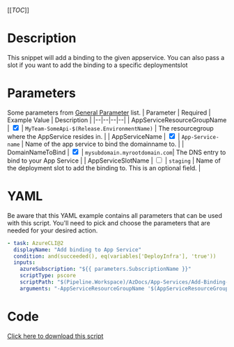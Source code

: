 [[_TOC_]]

# Description

This snippet will add a binding to the given appservice. You can also pass a slot if you want to add the binding to a specific deploymentslot

# Parameters

Some parameters from [General Parameter](/Azure/AzDocs-v1/Scripts) list.
| Parameter | Required | Example Value | Description |
|--|--|--|--|
| AppServiceResourceGroupName | <input type="checkbox" checked> | `MyTeam-SomeApi-$(Release.EnvironmentName)` | The resourcegroup where the AppService resides in. |
| AppServiceName | <input type="checkbox" checked> | `App-Service-name` | Name of the app service to bind the domainname to. |
| DomainNameToBind | <input type="checkbox" checked> | `mysubdomain.myrootdomain.com`| The DNS entry to bind to your App Service |
| AppServiceSlotName | <input type="checkbox"> | `staging` | Name of the deployment slot to add the binding to. This is an optional field. |

# YAML

Be aware that this YAML example contains all parameters that can be used with this script. You'll need to pick and choose the parameters that are needed for your desired action.

```yaml
- task: AzureCLI@2
  displayName: "Add binding to App Service"
  condition: and(succeeded(), eq(variables['DeployInfra'], 'true'))
  inputs:
    azureSubscription: "${{ parameters.SubscriptionName }}"
    scriptType: pscore
    scriptPath: "$(Pipeline.Workspace)/AzDocs/App-Services/Add-Binding-To-App-Service.ps1"
    arguments: "-AppServiceResourceGroupName '$(AppServiceResourceGroupName)' -AppServiceName '$(AppServiceName)' -DomainNameToBind '$(DomainNameToBind)' -AppServiceSlotName '$(AppServiceSlotName)'"
```

# Code

[Click here to download this script](../../../../src/App-Services/Add-Binding-To-App-Service.ps1)

